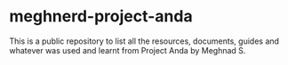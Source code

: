 # meghnerd-project-anda
This is a public repository to list all the resources, documents, guides and whatever was used and learnt from Project Anda by Meghnad S.
